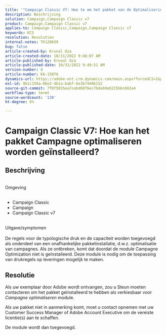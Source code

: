 ```yaml
---
title: '"Campaign Classic V7: Hoe te om het pakket van de Optimalisering van de Campagne geïnstalleerd te krijgen?'''
description: Beschrijving
solution: Campaign,Campaign Classic v7
product: Campaign,Campaign Classic v7
applies-to: Campaign Classic,Campaign,Campaign Classic v7
keywords: KCS
resolution: Resolution
internal-notes: TK120839
bug: false
article-created-by: Krunal Oza
article-created-date: 10/31/2022 9:48:07 AM
article-published-by: Krunal Oza
article-published-date: 10/31/2022 9:49:51 AM
version-number: 4
article-number: KA-15076
dynamics-url: https://adobe-ent.crm.dynamics.com/main.aspx?forceUCI=1&pagetype=entityrecord&etn=knowledgearticle&id=e3ef931a-0159-ed11-9561-6045bd0067ea
exl-id: 9b1c159a-86e2-4b1a-babf-6e3b74406152
source-git-commit: 7f0f5035ea7cebd60f6ec7bda9de6225b6c602a4
workflow-type: tm+mt
source-wordcount: '130'
ht-degree: 6%

---
```


# Campaign Classic V7: Hoe kan het pakket Campagne optimaliseren worden geïnstalleerd?

## Beschrijving

<br>Omgeving<br><br>
- Campaign Classic
- Campaign
- Campaign Classic v7


<br>Uitgave/symptomen<br><br>
De regels voor de typologische druk en de capaciteit worden toegevoegd als onderdeel van een onafhankelijke pakketinstallatie, d.w.z. optimalisatie van campagnes. Als ze ontbreken, komt dat doordat de module Campagne Optimization niet is geïnstalleerd.
Deze module is nodig om de toepassing van drukregels op leveringen mogelijk te maken.




## Resolutie


Als uw exemplaar door Adobe wordt ontvangen, zou u Steun moeten contacteren om het pakket geïnstalleerd te hebben als verkiesbaar voor *Campagne optimaliseren* module.

Als uw pakket niet in aanmerking komt, moet u contact opnemen met uw Customer Success Manager of Adobe Account Executive om de vereiste licentie(s) aan te schaffen.

De module wordt dan toegevoegd.
